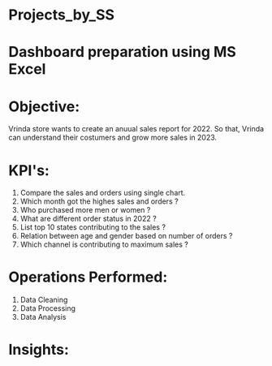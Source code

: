 # Projects_by_SS
# Dashboard preparation using MS Excel

# Objective: 
Vrinda store wants to create an anuual sales report for 2022. So that, Vrinda can understand their costumers and grow more sales in 2023.

# KPI's:
1. Compare the sales and orders using single chart.
2. Which month got the highes sales and orders ?
3. Who purchased more men or women ?
4. What are different order status in 2022 ?
5. List top 10 states contributing to the sales ?
6. Relation between age and gender based on number of orders ?
7. Which channel is contributing to maximum sales ?

# Operations Performed:
1. Data Cleaning
2. Data Processing
3. Data Analysis

# Insights:
